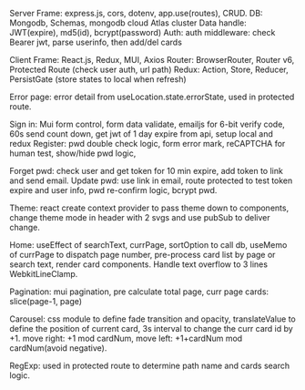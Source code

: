Server
Frame: express.js, cors, dotenv, app.use(routes), CRUD.
DB: Mongodb, Schemas, mongodb cloud Atlas cluster
Data handle: JWT(expire), md5(id), bcrypt(password)
Auth: auth middleware: check Bearer jwt, parse userinfo, then add/del cards


Client
Frame: React.js, Redux, MUI, Axios
Router: BrowserRouter, Router v6, Protected Route (check user auth, url path)
Redux: Action, Store, Reducer, PersistGate (store states to local when refresh)

Error page: error detail from useLocation.state.errorState, used in protected route.

Sign in: Mui form control, form data validate, emailjs for 6-bit verify code, 60s send count down, get jwt of 1 day expire from api, setup local and redux
Register: pwd double check logic, form error mark, reCAPTCHA for human test, show/hide pwd logic,

Forget pwd: check user and get token for 10 min expire, add token to link and send email.
Update pwd: use link in email, route protected to test token expire and user info, pwd re-confirm logic, bcrypt pwd.

Theme: react create context provider to pass theme down to components, change theme mode in header with 2 svgs and use pubSub to deliver change.

Home: useEffect of searchText, currPage, sortOption to call db, useMemo of currPage to dispatch page number, pre-process card list by page or search text, render card components. Handle text overflow to 3 lines WebkitLineClamp.

Pagination: mui pagination, pre calculate total page, curr page cards: slice(page-1, page)

Carousel: css module to define fade transition and opacity, translateValue to define the position of current card, 3s interval to change the curr card id by +1. move right: +1 mod cardNum, move left: +1+cardNum mod cardNum(avoid negative).

RegExp: used in protected route to determine path name and cards search logic.
